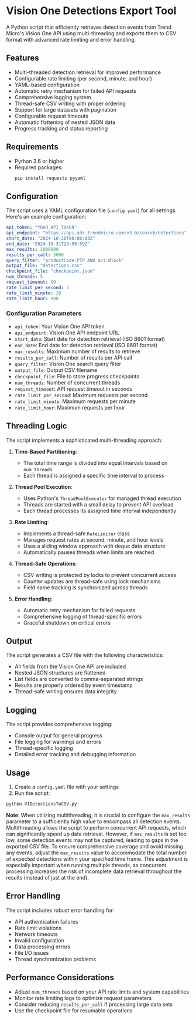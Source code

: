 # Vision One Detections Export Tool

A Python script that efficiently retrieves detection events from Trend Micro's Vision One API using multi-threading and exports them to CSV format with advanced rate limiting and error handling.

## Features

- Multi-threaded detection retrieval for improved performance
- Configurable rate limiting (per second, minute, and hour)
- YAML-based configuration
- Automatic retry mechanism for failed API requests
- Comprehensive logging system
- Thread-safe CSV writing with proper ordering
- Support for large datasets with pagination
- Configurable request timeouts
- Automatic flattening of nested JSON data
- Progress tracking and status reporting

## Requirements

- Python 3.6 or higher
- Required packages:
  ```bash
  pip install requests pyyaml
  ```

## Configuration

The script uses a YAML configuration file (`config.yaml`) for all settings. Here's an example configuration:

```yaml
api_token: "YOUR_API_TOKEN"
api_endpoint: "https://api.xdr.trendmicro.com/v3.0/search/detections"
start_date: "2024-10-20T00:00:00Z"
end_date: "2024-10-31T23:59:59Z"
max_results: 1000000
results_per_call: 5000
query_filter: "productCode:PTP AND act:Block"
output_file: "detections.csv"
checkpoint_file: "checkpoint.json"
num_threads: 5
request_timeout: 60
rate_limit_per_second: 5
rate_limit_minute: 20
rate_limit_hour: 800
```

### Configuration Parameters

- `api_token`: Your Vision One API token
- `api_endpoint`: Vision One API endpoint URL
- `start_date`: Start date for detection retrieval (ISO 8601 format)
- `end_date`: End date for detection retrieval (ISO 8601 format)
- `max_results`: Maximum number of results to retrieve
- `results_per_call`: Number of results per API call
- `query_filter`: Vision One search query filter
- `output_file`: Output CSV filename
- `checkpoint_file`: File to store progress checkpoints
- `num_threads`: Number of concurrent threads
- `request_timeout`: API request timeout in seconds
- `rate_limit_per_second`: Maximum requests per second
- `rate_limit_minute`: Maximum requests per minute
- `rate_limit_hour`: Maximum requests per hour

## Threading Logic

The script implements a sophisticated multi-threading approach:

1. **Time-Based Partitioning**: 
   - The total time range is divided into equal intervals based on `num_threads`
   - Each thread is assigned a specific time interval to process

2. **Thread Pool Execution**:
   - Uses Python's `ThreadPoolExecutor` for managed thread execution
   - Threads are started with a small delay to prevent API overload
   - Each thread processes its assigned time interval independently

3. **Rate Limiting**:
   - Implements a thread-safe `RateLimiter` class
   - Manages request rates at second, minute, and hour levels
   - Uses a sliding window approach with deque data structure
   - Automatically pauses threads when limits are reached

4. **Thread-Safe Operations**:
   - CSV writing is protected by locks to prevent concurrent access
   - Counter updates are thread-safe using lock mechanisms
   - Field name tracking is synchronized across threads

5. **Error Handling**:
   - Automatic retry mechanism for failed requests
   - Comprehensive logging of thread-specific errors
   - Graceful shutdown on critical errors

## Output

The script generates a CSV file with the following characteristics:

- All fields from the Vision One API are included
- Nested JSON structures are flattened
- List fields are converted to comma-separated strings
- Results are properly ordered by event timestamp
- Thread-safe writing ensures data integrity

## Logging

The script provides comprehensive logging:

- Console output for general progress
- File logging for warnings and errors
- Thread-specific logging
- Detailed error tracking and debugging information

## Usage

1. Create a `config.yaml` file with your settings
2. Run the script:
```bash
python V1DetectionsToCSV.py
```
**Note**: When utilizing multithreading, it is crucial to configure the `max_results` parameter to a sufficiently high value to encompass all detection events. Multithreading allows the script to perform concurrent API requests, which can significantly speed up data retrieval. However, if `max_results` is set too low, some detection events may not be captured, leading to gaps in the exported CSV file. To ensure comprehensive coverage and avoid missing any events, adjust the `max_results` value to accommodate the total number of expected detections within your specified time frame. This adjustment is especially important when running multiple threads, as concurrent processing increases the risk of incomplete data retrieval throughout the results (instead of just at the end).

## Error Handling

The script includes robust error handling for:
- API authentication failures
- Rate limit violations
- Network timeouts
- Invalid configuration
- Data processing errors
- File I/O issues
- Thread synchronization problems

## Performance Considerations

- Adjust `num_threads` based on your API rate limits and system capabilities
- Monitor rate limiting logs to optimize request parameters
- Consider reducing `results_per_call` if processing large data sets
- Use the checkpoint file for resumable operations